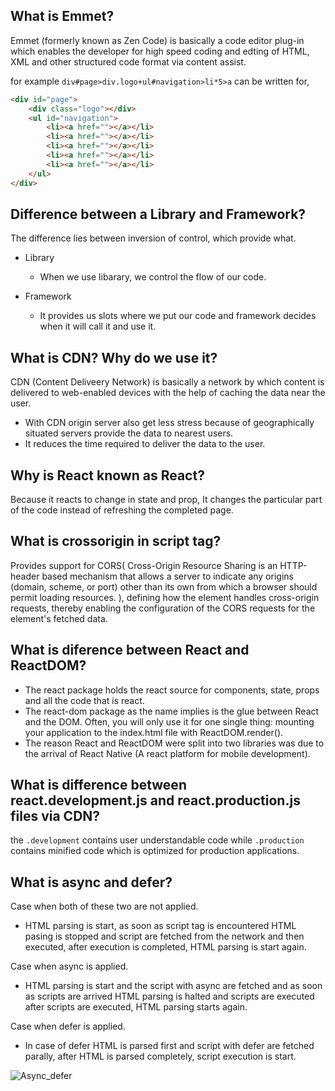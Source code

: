## What is Emmet?
Emmet (formerly known as Zen Code) is basically a code editor plug-in which enables the developer for high speed coding and edting of HTML, XML and other structured code format via content assist.

for example `div#page>div.logo+ul#navigation>li*5>a` can be written for,

```html
<div id="page">
	<div class="logo"></div>
	<ul id="navigation">
		<li><a href=""></a></li>
		<li><a href=""></a></li>
		<li><a href=""></a></li>
		<li><a href=""></a></li>
		<li><a href=""></a></li>
	</ul>
</div>
```

## Difference between a Library and Framework?
The difference lies between inversion of control, which provide what. 

- Library
   * When we use libarary, we control the flow of our code.
  
- Framework 
   * It provides us slots where we put our code and framework decides when it will call it and use it.

## What is CDN? Why do we use it?
  CDN (Content Deliveery Network) is basically a network by which content is delivered to web-enabled devices with the help of caching the data near the user.
 - With CDN origin server also get less stress because of geographically situated servers provide the data to nearest users.
 - It reduces the time required to deliver the data to the user.

## Why is React known as React?
Because it reacts to change in state and prop, It changes the particular part of the code instead of refreshing the completed page.

## What is crossorigin in script tag?
Provides support for CORS( Cross-Origin Resource Sharing is an HTTP-header based mechanism that allows a server to indicate any origins (domain, scheme, or port) other than its own from which a browser should permit loading resources. ), defining how the element handles cross-origin requests, thereby enabling the configuration of the CORS requests for the element's fetched data.

## What is diference between React and ReactDOM?
- The react package holds the react source for components, state, props and all the code that is react.
- The react-dom package as the name implies is the glue between React and the DOM. Often, you will only use it for one single thing: mounting your application to the index.html file with ReactDOM.render().
- The reason React and ReactDOM were split into two libraries was due to the arrival of React Native (A react platform for mobile development).

## What is difference between react.development.js and react.production.js files via CDN?
 the `.development` contains user understandable code while `.production` contains minified code which is optimized for production applications.
 
 ## What is async and defer?
 
Case when both of these two are not applied.
  - HTML parsing is start, as soon as script tag is encountered HTML pasing is stopped and script are fetched from the network and then executed,
   after execution is completed, HTML parsing is start again.

Case when async is applied.
  - HTML parsing is start and the script with async are fetched and as soon as scripts are arrived HTML parsing is halted and scripts are executed after scripts are 
   executed, HTML parsing starts again.

Case when defer is applied.
  - In case of defer HTML is parsed first and script with defer are fetched parally, after HTML is parsed completely, script execution is start.

 ![Async_defer](https://www.growingwiththeweb.com/images/2014/02/26/async-vs-defer-twitter.png)
